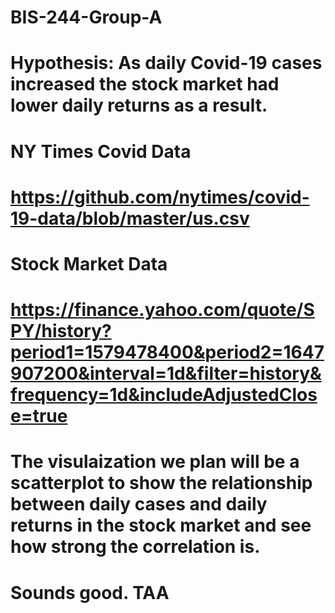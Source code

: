 # BIS-244-Group-A
# Hypothesis: As daily Covid-19 cases increased the stock market had lower daily returns as a result.

# NY Times Covid Data
# https://github.com/nytimes/covid-19-data/blob/master/us.csv

# Stock Market Data
# https://finance.yahoo.com/quote/SPY/history?period1=1579478400&period2=1647907200&interval=1d&filter=history&frequency=1d&includeAdjustedClose=true

# The visulaization we plan will be a scatterplot to show the relationship between daily cases and daily returns in the stock market and see how strong the correlation is.

# Sounds good. TAA
